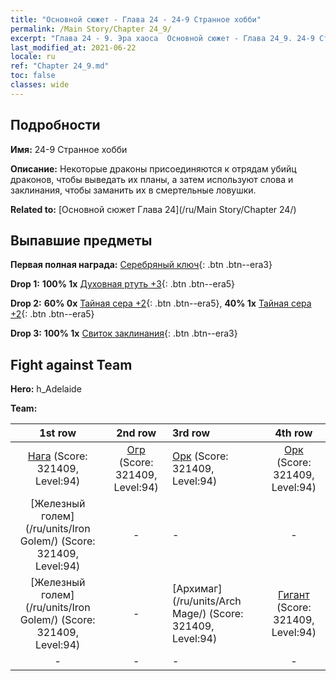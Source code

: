 ```yaml
---
title: "Основной сюжет - Глава 24 - 24-9 Странное хобби"
permalink: /Main Story/Chapter 24_9/
excerpt: "Глава 24 - 9. Эра хаоса  Основной сюжет - Глава 24_9. 24-9 Странное хобби"
last_modified_at: 2021-06-22
locale: ru
ref: "Chapter 24_9.md"
toc: false
classes: wide
---
```


## Подробности

 **Имя:** 24-9 Странное хобби

 **Описание:** Некоторые драконы присоединяются к отрядам убийц драконов, чтобы выведать их планы, а затем используют слова и заклинания, чтобы заманить их в смертельные ловушки.

 **Related to:** [Основной сюжет Глава 24](/ru/Main Story/Chapter 24/)

## Выпавшие предметы

 **Первая полная награда:** [Серебряный ключ](/ItemsRU/con_693/){: .btn .btn--era3}

 **Drop 1:** **100% 1x** [Духовная ртуть +3](/ItemsRU/mat_84/){: .btn .btn--era5}

 **Drop 2:** **60% 0x** [Тайная сера +2](/ItemsRU/mat_78/){: .btn .btn--era5}, **40% 1x** [Тайная сера +2](/ItemsRU/mat_78/){: .btn .btn--era5}

 **Drop 3:** **100% 1x** [Свиток заклинания](/ItemsRU/con_694/){: .btn .btn--era3}


## Fight against Team
 **Hero:** h_Adelaide

 **Team:**


  | 1st row | 2nd row | 3rd row | 4th row |
  |:----:|:----:|:----|:----:|
  | [Нага](/ru/units/Naga/) (Score: 321409, Level:94)  | [Огр](/ru/units/Ogre/) (Score: 321409, Level:94)  | [Орк](/ru/units/Orc/) (Score: 321409, Level:94)  | [Орк](/ru/units/Orc/) (Score: 321409, Level:94)  |
  | [Железный голем](/ru/units/Iron Golem/) (Score: 321409, Level:94)  | - | - | - |
  | [Железный голем](/ru/units/Iron Golem/) (Score: 321409, Level:94)  | - | [Архимаг](/ru/units/Arch Mage/) (Score: 321409, Level:94)  | [Гигант](/ru/units/Giant/) (Score: 321409, Level:94)  |
  | - | - | - | - |


